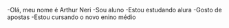 -Olá, meu nome é Arthur Neri
-Sou aluno 
-Estou estudando alura
-Gosto de apostas 
-Estou cursando o novo enino médio
